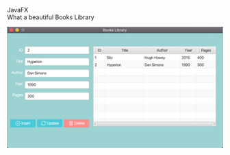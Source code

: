 JavaFX<br>What a beautiful Books Library

![alt text](https://github.com/RomainCrispini/Library/blob/master/LibraryCover.png?raw=true)
